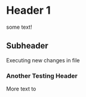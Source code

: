 # Header 1
some text!

## Subheader

Executing new changes in file

### Another Testing Header

More text to
